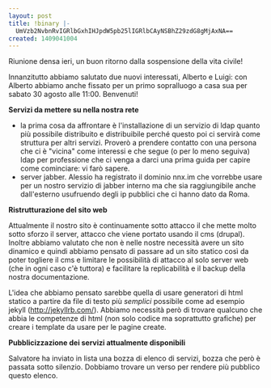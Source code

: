 ```yaml
---
layout: post
title: !binary |-
  UmVzb2NvbnRvIGRlbGxhIHJpdW5pb25lIGRlbCAyNSBhZ29zdG8gMjAxNA==
created: 1409041004
---
```

Riunione densa ieri, un buon ritorno dalla sospensione della vita civile!

Innanzitutto abbiamo salutato due nuovi interessati, Alberto e Luigi: con Alberto abbiamo anche fissato per un primo sopralluogo a casa sua per sabato 30 agosto alle 11:00. Benvenuti!

<strong>Servizi da mettere su nella nostra rete</strong>

<ul>
<li> la prima cosa da affrontare è l'installazione di un servizio di ldap quanto più possibile distribuito e distribuibile perché questo poi ci servirà come struttura per altri servizi. Proverò a prendere contatto con una persona che ci è "vicina" come interessi e che segue (o per lo meno seguiva) ldap per professione che ci venga a darci una prima guida per capire come cominciare: vi farò sapere.
</lI>
<li> server jabber. Alessio ha registrato il dominio nnx.im che vorrebbe usare per un nostro servizio di jabber interno ma che sia raggiungibile anche dall'esterno usufruendo degli ip pubblici che ci hanno dato da Roma.
</li>
</ul>
<strong>Ristrutturazione del sito web</strong>

Attualmente il nostro sito è continuamente sotto attacco il che mette molto sotto sforzo il server, attacco che viene portato usando il cms (drupal). Inoltre abbiamo valutato che non è nelle nostre necessità avere un sito dinamico e quindi abbiamo pensato di passare ad un sito statico così da poter togliere il cms e limitare le possibilità di attacco al solo server web (che in ogni caso c'è tuttora) e facilitare la replicabilità e il backup della nostra documentazione.

L'idea che abbiamo pensato sarebbe quella di usare generatori di html statico a partire da file di testo più <em>semplici</em> possibile come ad esempio jekyll (http://jekyllrb.com/). Abbiamo necessità però di trovare qualcuno che abbia le competenze di html (non solo codice ma soprattutto grafiche) per creare i template da usare per le pagine create.

<strong>Pubblicizzazione dei servizi attualmente disponibili</strong>

Salvatore ha inviato in lista una bozza di elenco di servizi, bozza che però è passata sotto silenzio. Dobbiamo trovare un verso per rendere più pubblico questo elenco.
